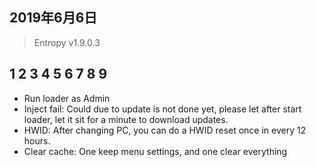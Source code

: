 ## 2019年6月6日
>Entropy v1.9.0.3
>
1
2
3
4
5
6
7
8
9
 - 
 - Run loader as Admin
 - Inject fail: Could due to update is not done yet, please let after start loader, let it sit for a minute to download updates.
 - HWID: After changing PC, you can do a HWID reset once in every 12 hours.
 - Clear cache: One keep menu settings, and one clear everything
